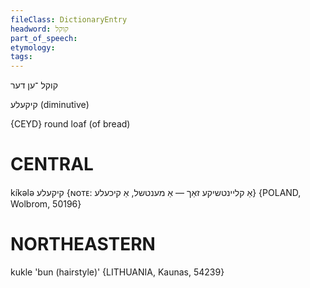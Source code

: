 ```yaml
---
fileClass: DictionaryEntry
headword: קוקל
part_of_speech: 
etymology: 
tags: 
---
```

קוקל
־ען
דער

קיקעלע
(diminutive)

{CEYD}
round loaf (of bread)

CENTRAL
========

kíkələ קיקעלע {ɴᴏᴛᴇ: אַ קליינטשיקע זאַך — אַ מענטשל, אַ קיכעלע} {POLAND, Wolbrom, 50196}

NORTHEASTERN
==============

kukle 'bun (hairstyle)' {LITHUANIA, Kaunas, 54239}